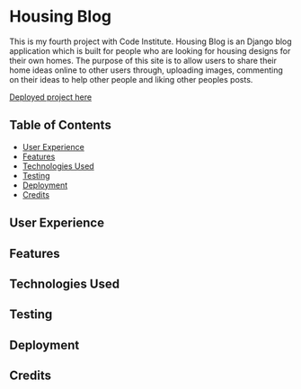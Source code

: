 # Housing Blog

This is my fourth project with Code Institute. Housing Blog is an Django blog application which is built for people who are looking for housing designs for their own homes.
The purpose of this site is to allow users to share their home ideas online to other users through, uploading images, commenting on their ideas to help other people and liking other peoples posts.

[Deployed project here]()

## Table of Contents
* [User Experience](#user-experience)
* [Features](#features)
* [Technologies Used](#technologies-used)
* [Testing](#testing)
* [Deployment](#deployment)
* [Credits](#credits)

## User Experience


## Features


## Technologies Used


## Testing


## Deployment


## Credits